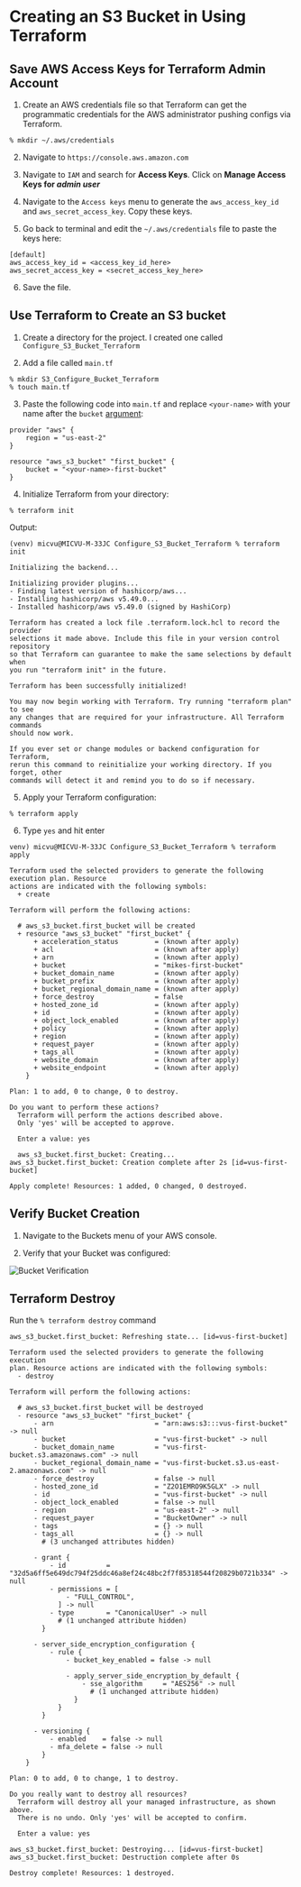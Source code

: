 # Creating an S3 Bucket in Using Terraform

## Save AWS Access Keys for Terraform Admin Account

1. Create an AWS credentials file so that Terraform can get the programmatic credentials for the AWS administrator pushing configs via Terraform. 

`% mkdir ~/.aws/credentials`

2. Navigate to `https://console.aws.amazon.com`

3. Navigate to `IAM` and search for **Access Keys**. Click on **Manage Access Keys for *admin user***

4. Navigate to the `Access keys` menu to generate the `aws_access_key_id` and `aws_secret_access_key`. Copy these keys. 

5. Go back to terminal and edit the `~/.aws/credentials` file to paste the keys here:

```
[default]
aws_access_key_id = <access_key_id_here>
aws_secret_access_key = <secret_access_key_here>
```
6. Save the file.

## Use Terraform to Create an S3 bucket

1. Create a directory for the project. I created one called `Configure_S3_Bucket_Terraform`

2. Add a file called `main.tf`

```
% mkdir S3_Configure_Bucket_Terraform
% touch main.tf
```

3. Paste the following code into `main.tf` and replace `<your-name>` with your name after the `bucket` [argument]('https://developer.hashicorp.com/terraform/language/resources/syntax'):

```
provider "aws" {
    region = "us-east-2"
}

resource "aws_s3_bucket" "first_bucket" {
    bucket = "<your-name>-first-bucket"
}
```

4. Initialize Terraform from your directory:

`% terraform init`

Output:

```
(venv) micvu@MICVU-M-33JC Configure_S3_Bucket_Terraform % terraform init

Initializing the backend...

Initializing provider plugins...
- Finding latest version of hashicorp/aws...
- Installing hashicorp/aws v5.49.0...
- Installed hashicorp/aws v5.49.0 (signed by HashiCorp)

Terraform has created a lock file .terraform.lock.hcl to record the provider
selections it made above. Include this file in your version control repository
so that Terraform can guarantee to make the same selections by default when
you run "terraform init" in the future.

Terraform has been successfully initialized!

You may now begin working with Terraform. Try running "terraform plan" to see
any changes that are required for your infrastructure. All Terraform commands
should now work.

If you ever set or change modules or backend configuration for Terraform,
rerun this command to reinitialize your working directory. If you forget, other
commands will detect it and remind you to do so if necessary.
```

5. Apply your Terraform configuration:

`% terraform apply`

6. Type `yes` and hit enter

```
venv) micvu@MICVU-M-33JC Configure_S3_Bucket_Terraform % terraform apply

Terraform used the selected providers to generate the following execution plan. Resource
actions are indicated with the following symbols:
  + create

Terraform will perform the following actions:

  # aws_s3_bucket.first_bucket will be created
  + resource "aws_s3_bucket" "first_bucket" {
      + acceleration_status         = (known after apply)
      + acl                         = (known after apply)
      + arn                         = (known after apply)
      + bucket                      = "mikes-first-bucket"
      + bucket_domain_name          = (known after apply)
      + bucket_prefix               = (known after apply)
      + bucket_regional_domain_name = (known after apply)
      + force_destroy               = false
      + hosted_zone_id              = (known after apply)
      + id                          = (known after apply)
      + object_lock_enabled         = (known after apply)
      + policy                      = (known after apply)
      + region                      = (known after apply)
      + request_payer               = (known after apply)
      + tags_all                    = (known after apply)
      + website_domain              = (known after apply)
      + website_endpoint            = (known after apply)
    }

Plan: 1 to add, 0 to change, 0 to destroy.

Do you want to perform these actions?
  Terraform will perform the actions described above.
  Only 'yes' will be accepted to approve.

  Enter a value: yes

  aws_s3_bucket.first_bucket: Creating...
aws_s3_bucket.first_bucket: Creation complete after 2s [id=vus-first-bucket]

Apply complete! Resources: 1 added, 0 changed, 0 destroyed.

```

## Verify Bucket Creation

1. Navigate to the Buckets menu of your AWS console. 

2. Verify that your Bucket was configured:

![Bucket Verification](/Learning-Terraform/Configure_S3_Bucket_Terraform/Images/bucket_verification.png)

## Terraform Destroy

Run the `% terraform destroy` command

```
aws_s3_bucket.first_bucket: Refreshing state... [id=vus-first-bucket]

Terraform used the selected providers to generate the following execution
plan. Resource actions are indicated with the following symbols:
  - destroy

Terraform will perform the following actions:

  # aws_s3_bucket.first_bucket will be destroyed
  - resource "aws_s3_bucket" "first_bucket" {
      - arn                         = "arn:aws:s3:::vus-first-bucket" -> null
      - bucket                      = "vus-first-bucket" -> null
      - bucket_domain_name          = "vus-first-bucket.s3.amazonaws.com" -> null
      - bucket_regional_domain_name = "vus-first-bucket.s3.us-east-2.amazonaws.com" -> null
      - force_destroy               = false -> null
      - hosted_zone_id              = "Z2O1EMRO9K5GLX" -> null
      - id                          = "vus-first-bucket" -> null
      - object_lock_enabled         = false -> null
      - region                      = "us-east-2" -> null
      - request_payer               = "BucketOwner" -> null
      - tags                        = {} -> null
      - tags_all                    = {} -> null
        # (3 unchanged attributes hidden)

      - grant {
          - id          = "32d5a6ff5e649dc794f25ddc46a8ef24c48bc2f7f85318544f20829b0721b334" -> null
          - permissions = [
              - "FULL_CONTROL",
            ] -> null
          - type        = "CanonicalUser" -> null
            # (1 unchanged attribute hidden)
        }

      - server_side_encryption_configuration {
          - rule {
              - bucket_key_enabled = false -> null

              - apply_server_side_encryption_by_default {
                  - sse_algorithm     = "AES256" -> null
                    # (1 unchanged attribute hidden)
                }
            }
        }

      - versioning {
          - enabled    = false -> null
          - mfa_delete = false -> null
        }
    }

Plan: 0 to add, 0 to change, 1 to destroy.

Do you really want to destroy all resources?
  Terraform will destroy all your managed infrastructure, as shown above.
  There is no undo. Only 'yes' will be accepted to confirm.

  Enter a value: yes

aws_s3_bucket.first_bucket: Destroying... [id=vus-first-bucket]
aws_s3_bucket.first_bucket: Destruction complete after 0s

Destroy complete! Resources: 1 destroyed.
```
